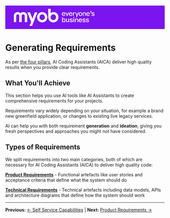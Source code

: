 ![MYOB Banner](../../assets/images/myob-banner.png)

# Generating Requirements

As per [the four pillars](../getting-started/the-four-pillars.md), AI Coding Assistants (AICA) deliver high quality results when you provide clear requirements.

## What You'll Achieve

This section helps you use AI tools like AI Assistants to create comprehensive requirements for your projects.

Requirements vary widely depending on your situation, for example a brand new greenfield application, or changes to existing live legacy services.

AI can help you with both requirement **generation** and **ideation**, giving you fresh perspectives and approaches you might not have considered.

## Types of Requirements

We split requirements into two main categories, both of which are necessary for AI Coding Assistants (AICA) to deliver high quality code:

**[Product Requirements](product-requirements.md)** - Functional artefacts like user stories and acceptance criteria that define what the system should do

**[Technical Requirements](technical-requirements.md)** - Technical artefacts including data models, APIs and architecture diagrams that define how the system should work



---

**Previous:** [← Self Service Capabilities](../getting-started/self-service-capabilities.md) | **Next:** [Product Requirements →](product-requirements.md)
